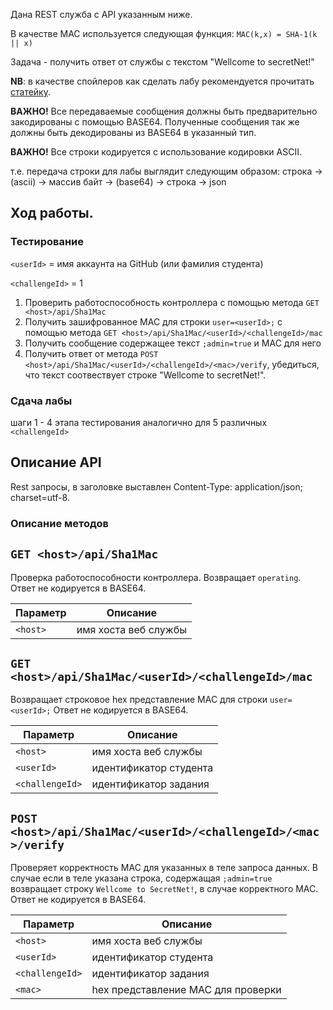 ﻿Дана REST служба с API указанным ниже.

В качестве MAC используется следующая функция: `MAC(k,x) = SHA-1(k || x)`

Задача - получить ответ от службы с текстом "Wellcome to secretNet!"

**NB**: в качестве спойлеров как сделать лабу рекомендуется прочитать [статейку](https://www.synopsys.com/blogs/software-security/forging-sha-1-mac-using-length-extension-attack-python/).

**ВАЖНО!** Все передаваемые сообщения должны быть предварительно закодированы с помощью BASE64. Полученные сообщения так же должны быть декодированы из BASE64 в указанный тип.

**ВАЖНО!** Все строки кодируется с использование кодировки ASCII.

т.е. передача строки для лабы выглядит следующим образом:
строка -> (asсii) -> массив байт -> (base64) -> строка -> json 

## Ход работы.

### Тестирование 

`<userId>` = имя аккаунта на GitHub  (или фамилия студента)

`<challengeId>` = 1

1. Проверить работоспособность контроллера с помощью метода `GET <host>/api/Sha1Mac`
2. Получить зашифрованное MAC для строки `user=<userId>;` с помощью метода `GET <host>/api/Sha1Mac/<userId>/<challengeId>/mac`
3. Получить сообщение содержащее текст `;admin=true` и MAC для него
4. Получить ответ от метода `POST <host>/api/Sha1Mac/<userId>/<challengeId>/<mac>/verify`, убедиться, что текст соотвествует строке "Wellcome to secretNet!".

### Сдача лабы
шаги 1 - 4 этапа тестирования аналогично для 5 различных `<challengeId>`

## Описание API

Rest запросы, в заголовке выставлен Content-Type: application/json; charset=utf-8.

### Описание методов

## `GET <host>/api/Sha1Mac`

Проверка работоспособности контроллера. Возвращает `operating`. Ответ не кодируется в BASE64.

| Параметр| Описание| 
| --- | --- 
| `<host>` | имя хоста веб службы

## `GET <host>/api/Sha1Mac/<userId>/<challengeId>/mac`

Возвращает строковое hex представление MAC для строки `user=<userId>;` Ответ не кодируется в BASE64.

| Параметр| Описание| 
| --- | --- 
| `<host>` | имя хоста веб службы
| `<userId>` | идентификатор студента
| `<challengeId>` | идентификатор задания

## `POST <host>/api/Sha1Mac/<userId>/<challengeId>/<mac>/verify`

Проверяет корректность MAC для указанных в теле запроса данных. В случае если в теле указана строка, содержащая `;admin=true`
возвращает строку `Wellcome to SecretNet!`, в случае корректного MAC. Ответ не кодируется в BASE64.

| Параметр| Описание| 
| --- | --- 
| `<host>` | имя хоста веб службы
| `<userId>` | идентификатор студента
| `<challengeId>` | идентификатор задания
| `<mac>` | hex представление MAC для проверки
